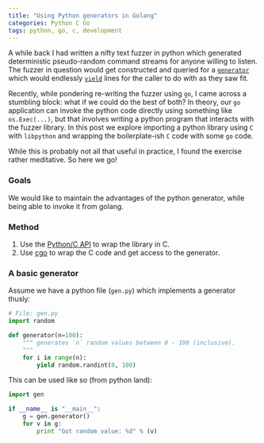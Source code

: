 ```yaml
---
title: "Using Python generators in Golang"
categories: Python C Go
tags: python, go, c, development
---
```


A while back I had written a nifty text fuzzer in python which generated deterministic pseudo-random command streams for anyone willing to listen. The fuzzer in question would get constructed and queried for a [`generator`](https://wiki.python.org/moin/Generators) which would endlessly [`yield`]() lines for the caller to do with as they saw fit.

Recently, while pondering re-writing the fuzzer using `go`, I came across a stumbling block: what if we could do the best of both? In theory, our `go` application can invoke the python code directly using something like `os.Exec(...)`, but that involves writing a python program that interacts with the fuzzer library. In this post we explore importing a python library using `C` with `libpython` and wrapping the boilerplate-ish `C` code with some `go` code.

While this is probably not all that useful in practice, I found the exercise rather meditative. So here we go!

### Goals

We would like to maintain the advantages of the python generator, while being able to invoke it from golang.

### Method

1. Use the [Python/C API](https://docs.python.org/2/c-api/index.html) to wrap the library in C.
2. Use [cgo](https://golang.org/cmd/cgo/) to wrap the C code and get access to the generator.

### A basic generator

Assume we have a python file (`gen.py`) which implements a generator thusly:

```python
# File: gen.py
import random

def generator(n=100):
    """ generates `n` random values between 0 - 100 (inclusive).
    """
    for i in range(n):
        yield random.randint(0, 100)

```

This can be used like so (from python land):
```python
import gen

if __name__ is "__main__":
    g = gen.generator()
    for v in g:
        print "Got random value: %d" % (v)

```


